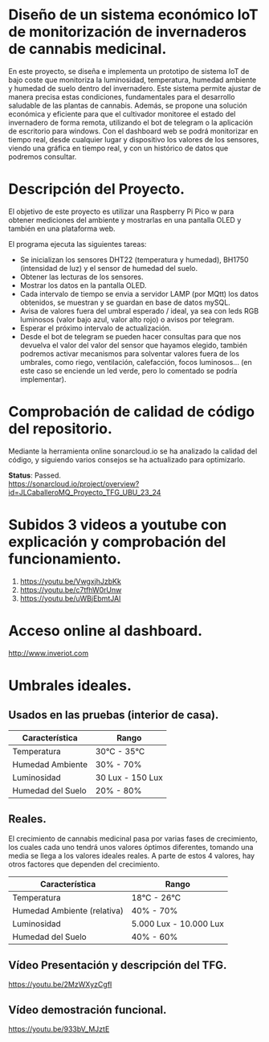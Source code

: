 # Diseño de un sistema económico IoT de monitorización de invernaderos de cannabis medicinal.

En este proyecto, se diseña e implementa un prototipo de sistema IoT de bajo coste que monitoriza la luminosidad, temperatura, humedad ambiente y humedad de suelo dentro del invernadero. Este sistema permite ajustar de manera precisa estas condiciones, fundamentales para el desarrollo saludable de las plantas de cannabis. Además, se propone una solución económica y eficiente para que el cultivador monitoree el estado del invernadero de forma remota, utilizando el bot de telegram o la aplicación de escritorio para windows. Con el dashboard web se podrá monitorizar en tiempo real, desde cualquier lugar y dispositivo los valores de los sensores, viendo una gráfica en tiempo real, y con un histórico de datos que podremos consultar.

# Descripción del Proyecto.

El objetivo de este proyecto es utilizar una Raspberry Pi Pico w para obtener mediciones del ambiente y mostrarlas en una pantalla OLED y también en una plataforma web.

El programa ejecuta las siguientes tareas:

* Se inicializan los sensores DHT22 (temperatura y humedad), BH1750 (intensidad de luz) y el sensor de humedad del suelo.
* Obtener las lecturas de los sensores.
* Mostrar los datos en la pantalla OLED.
* Cada intervalo de tiempo se envia a servidor LAMP (por MQtt) los datos obtenidos, se muestran y se guardan en base de datos mySQL.
* Avisa de valores fuera del umbral esperado / ideal, ya sea con leds RGB luminosos (valor bajo azul, valor alto rojo) o avisos por telegram.
* Esperar el próximo intervalo de actualización.
* Desde el bot de telegram se pueden hacer consultas para que nos devuelva el valor del valor del sensor que hayamos elegido, también podremos activar mecanismos para solventar valores fuera de los umbrales, como riego, ventilación, calefacción, focos luminosos... (en este caso se enciende un led verde, pero lo comentado se podría implementar).

# Comprobación de calidad de código del repositorio.

Mediante la herramienta online sonarcloud.io se ha analizado la calidad del código, y siguiendo varios consejos se ha actualizado para optimizarlo.  

**Status**: Passed.  
https://sonarcloud.io/project/overview?id=JLCaballeroMQ_Proyecto_TFG_UBU_23_24

# Subidos 3 videos a youtube con explicación y comprobación del funcionamiento.

1. https://youtu.be/VwgxjhJzbKk
2. https://youtu.be/c7tfhW0rUnw
3. https://youtu.be/uWBjEbmtJAI

# Acceso online al dashboard.

http://www.inveriot.com

# Umbrales ideales. 

## Usados en las pruebas (interior de casa).

|Característica | Rango |
|---|---|
|Temperatura | 30°C - 35°C|
|Humedad Ambiente | 30% - 70%|
|Luminosidad | 30 Lux - 150 Lux|
|Humedad del Suelo | 20% - 80%|

## Reales.

El crecimiento de cannabis medicinal pasa por varias fases de crecimiento, los cuales cada uno tendrá unos valores óptimos diferentes, tomando una media se llega a los valores ideales reales. A parte de estos 4 valores, hay otros factores que dependen del crecimiento.<br />

|Característica | Rango |
|---|---|
|Temperatura | 18°C - 26°C|
|Humedad Ambiente (relativa)| 40% - 70%|
|Luminosidad| 5.000 Lux - 10.000 Lux|
|Humedad del Suelo| 40% - 60%|

## Vídeo Presentación y descripción del TFG.

https://youtu.be/2MzWXyzCgfI

## Vídeo demostración funcional.

https://youtu.be/933bV_MJztE
